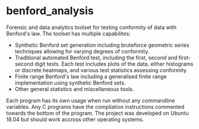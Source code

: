 # benford_analysis
Forensic and data analytics toolset for testing conformity of data with Benford's law. The toolset has multiple capabilites:

* Synthetic Benford set generation including bruteforce geometric series techniques allowing for varying degrees of conformity. 
* Traditional automated Benford test, including the first, second and first-second digit tests. Each test includes plots of the data, either histograms or discrete heatmaps, and various test statistics assessing conformity. 
* Finite range Benford's law including a generalised finite range implementation using synthetic Benford sets. 
* Other general statistics and miscellaneous tools. 

Each program has its own usage when run without any commandline variables. Any C programs have the compliation instructions commented towards the bottom of the program. The project was developed on Ubuntu 18.04 but should work accross other operating systems. 
